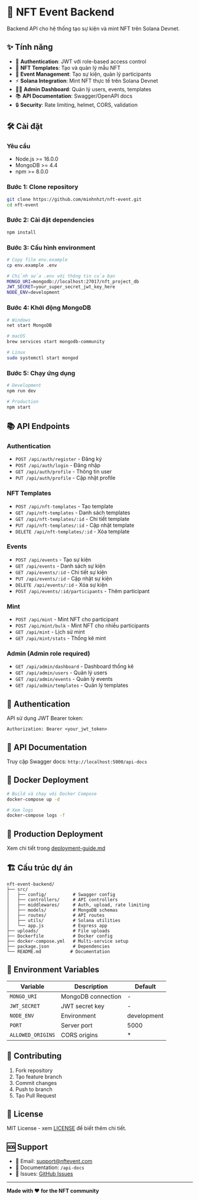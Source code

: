 # 🚀 NFT Event Backend

Backend API cho hệ thống tạo sự kiện và mint NFT trên Solana Devnet.

## ✨ Tính năng

- 🔐 **Authentication**: JWT với role-based access control
- 🎨 **NFT Templates**: Tạo và quản lý mẫu NFT
- 📅 **Event Management**: Tạo sự kiện, quản lý participants
- ⚡ **Solana Integration**: Mint NFT thực tế trên Solana Devnet
- 👨‍💼 **Admin Dashboard**: Quản lý users, events, templates
- 📚 **API Documentation**: Swagger/OpenAPI docs
- 🔒 **Security**: Rate limiting, helmet, CORS, validation

## 🛠️ Cài đặt

### Yêu cầu
- Node.js >= 16.0.0
- MongoDB >= 4.4
- npm >= 8.0.0

### Bước 1: Clone repository
```bash
git clone https://github.com/minhnhzt/nft-event.git
cd nft-event
```

### Bước 2: Cài đặt dependencies
```bash
npm install
```

### Bước 3: Cấu hình environment
```bash
# Copy file env.example
cp env.example .env

# Chỉnh sửa .env với thông tin của bạn
MONGO_URI=mongodb://localhost:27017/nft_project_db
JWT_SECRET=your_super_secret_jwt_key_here
NODE_ENV=development
```

### Bước 4: Khởi động MongoDB
```bash
# Windows
net start MongoDB

# macOS
brew services start mongodb-community

# Linux
sudo systemctl start mongod
```

### Bước 5: Chạy ứng dụng
```bash
# Development
npm run dev

# Production
npm start
```

## 📚 API Endpoints

### Authentication
- `POST /api/auth/register` - Đăng ký
- `POST /api/auth/login` - Đăng nhập
- `GET /api/auth/profile` - Thông tin user
- `PUT /api/auth/profile` - Cập nhật profile

### NFT Templates
- `POST /api/nft-templates` - Tạo template
- `GET /api/nft-templates` - Danh sách templates
- `GET /api/nft-templates/:id` - Chi tiết template
- `PUT /api/nft-templates/:id` - Cập nhật template
- `DELETE /api/nft-templates/:id` - Xóa template

### Events
- `POST /api/events` - Tạo sự kiện
- `GET /api/events` - Danh sách sự kiện
- `GET /api/events/:id` - Chi tiết sự kiện
- `PUT /api/events/:id` - Cập nhật sự kiện
- `DELETE /api/events/:id` - Xóa sự kiện
- `POST /api/events/:id/participants` - Thêm participant

### Mint
- `POST /api/mint` - Mint NFT cho participant
- `POST /api/mint/bulk` - Mint NFT cho nhiều participants
- `GET /api/mint` - Lịch sử mint
- `GET /api/mint/stats` - Thống kê mint

### Admin (Admin role required)
- `GET /api/admin/dashboard` - Dashboard thống kê
- `GET /api/admin/users` - Quản lý users
- `GET /api/admin/events` - Quản lý events
- `GET /api/admin/templates` - Quản lý templates

## 🔐 Authentication

API sử dụng JWT Bearer token:
```
Authorization: Bearer <your_jwt_token>
```

## 📖 API Documentation

Truy cập Swagger docs: `http://localhost:5000/api-docs`

## 🐳 Docker Deployment

```bash
# Build và chạy với Docker Compose
docker-compose up -d

# Xem logs
docker-compose logs -f
```

## 🚀 Production Deployment

Xem chi tiết trong [deployment-guide.md](deployment-guide.md)

## 🏗️ Cấu trúc dự án

```
nft-event-backend/
├── src/
│   ├── config/          # Swagger config
│   ├── controllers/     # API controllers
│   ├── middlewares/     # Auth, upload, rate limiting
│   ├── models/          # MongoDB schemas
│   ├── routes/          # API routes
│   ├── utils/           # Solana utilities
│   └── app.js           # Express app
├── uploads/             # File uploads
├── Dockerfile           # Docker config
├── docker-compose.yml   # Multi-service setup
├── package.json         # Dependencies
└── README.md           # Documentation
```

## 🔧 Environment Variables

| Variable | Description | Default |
|----------|-------------|---------|
| `MONGO_URI` | MongoDB connection | - |
| `JWT_SECRET` | JWT secret key | - |
| `NODE_ENV` | Environment | development |
| `PORT` | Server port | 5000 |
| `ALLOWED_ORIGINS` | CORS origins | * |

## 🤝 Contributing

1. Fork repository
2. Tạo feature branch
3. Commit changes
4. Push to branch
5. Tạo Pull Request

## 📄 License

MIT License - xem [LICENSE](LICENSE) để biết thêm chi tiết.

## 🆘 Support

- 📧 Email: support@nftevent.com
- 📖 Documentation: `/api-docs`
- 🐛 Issues: [GitHub Issues](https://github.com/minhnhzt/nft-event/issues)

---

**Made with ❤️ for the NFT community** 